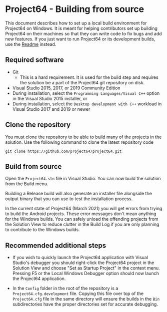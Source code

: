 Project64 - Building from source
================================

This document describes how to set up a local build environment for Project64 on Windows.
It is meant for helping contributors set up building Project64 on their machines so that they can write code to fix bugs and add new features.
If you just want to run Project64 or its development builds, use the [Readme](https://github.com/project64/project64/blob/develop/README.md) instead.

## Required software

* Git
    * This is a hard requirement. It is used for the build step and requires the solution be a part of the Project64 git repository on disk.
* Visual Studio 2015, 2017, or 2019 Community Edition
* During installation, select the `Programming Languages/Visual C++` option in the Visual Studio 2015 installer, or
* During installation, select the `Desktop development with C++` workload in Visual Studio 2017 and 2019 or newer

## Clone the repository

You must clone the repository to be able to build many of the projects in the solution.
Use the following command to clone the latest repository code

```
git clone https://github.com/project64/project64.git
```

## Build from source

Open the `Project64.sln` file in Visual Studio. You can now build the solution from the Build menu.

Building a Release build will also generate an installer file alongside the output binary that you can use to test the installation process.

In the current state of Project64 (March 2021) you will get errors from trying to build the Android projects. These error messages don't mean anything for the Windows builds. You can safely unload the offending projects from the Solution View to reduce clutter in the Build Log if you are only planning to contribute to the Windows builds.

## Recommended additional steps

* If you wish to quickly launch the Project64 application with Visual Studio's debugger you should right-click the Project64 project in the Solution View and choose "Set as Startup Project" in the context menu. Pressing F5 or the Local Windows Debugger option should now launch the Project64 application.

* In the `Config` folder in the root of the repository is a `Project64.cfg.development` file. Copying this file over top of the `Project64.cfg` file in the same directory will ensure the builds in the `Bin` subdirectories have the proper directories set for accurate debugging.
